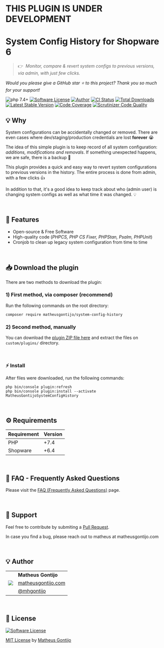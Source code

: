 # THIS PLUGIN IS UNDER DEVELOPMENT

# System Config History for Shopware 6

>👉&nbsp;&nbsp;*Monitor, compare & revert system configs to previous versions, via admin, with just few clicks.*

*Would you please give a GitHub star ⭐ to this project? Thank you so much for your support!*

![php 7.4+](https://img.shields.io/badge/php-min%207.4-green.svg)
[![Software License](https://img.shields.io/badge/license-MIT-brightgreen.svg)](https://github.com/matheusgontijo/system-config-history/blob/main/LICENSE)
[![Author](https://img.shields.io/badge/author-@mhgontijo-blue.svg)](https://twitter.com/mhgontijo)
[![CI Status](https://github.com/matheusgontijo/system-config-history/workflows/CI/badge.svg?branch=main&event=push)](https://phpunit.de/build-status.html) <!-- @TODO: update -->
[![Total Downloads](https://img.shields.io/packagist/dt/matheusgontijo/system-config-history.svg)](https://packagist.org/packages/matheusgontijo/system-config-history)
[![Latest Stable Version](https://img.shields.io/packagist/v/matheusgontijo/system-config-history)](https://packagist.org/packages/matheusgontijo/system-config-history)
[![Code Coverage](https://codecov.io/gh/matheusgontijo/system-config-history/branch/main/graph/badge.svg)](https://codecov.io/gh/matheusgontijo/system-config-history/branch/main) <!-- @TODO: update -->
[![Scrutinizer Code Quality](https://scrutinizer-ci.com/g/matheusgontijo/system-config-history/badges/build.png?b=main)](https://scrutinizer-ci.com/g/matheusgontijo/system-config-history/build-status/main)

<!-- @TODO: ADD IMAGE LIKE THAT: https://github.com/DenverCoder1/readme-typing-svg
<a href="https://clipboardjs.com/"><img width="728" src="https://cloud.githubusercontent.com/assets/398893/16165747/a0f6fc46-349a-11e6-8c9b-c5fd58d9099c.png" alt="Demo"></a>
-->

## 💡 Why

System configurations can be accidentally changed or removed. There are even cases where dev/staging/production credentials are lost **forever** 😭

The idea of this simple plugin is to keep record of all system configuration: *additions, modifications and removals*. If something unexpected happens, we are safe, there is a backup 🙏

This plugin provides a quick and easy way to revert system configurations to previous versions in the history. The entire process is done from admin, with a few clicks 👍

In addition to that, it's a good idea to keep track about who (admin user) is changing system configs as well as what time it was changed. 💡

<br/>

## 🚀 Features

- Open-source & Free Software
- High-quality code (_PHPCS, PHP CS Fixer, PHPStan, Psalm, PHPUnit_)
- Cronjob to clean up legacy system configuration from time to time

<br/>

## 📥 Download the plugin

There are two methods to download the plugin:

### 1) First method, via composer (recommend)

Run the following commands on the root directory:

```
composer require matheusgontijo/system-config-history
```

### 2) Second method, manually

You can download the [plugin ZIP file here](https://www.github.com/matheusgontijo/system-config-history) and extract the files on `custom/plugins/` directory.

<br/>

### ⚡ Install

After files were downloaded, run the following commands:

```
php bin/console plugin:refresh
php bin/console plugin:install --activate MatheusGontijoSystemConfigHistory
```

<br/>

## ⚙ Requirements

| Requirement | Version |
|---- |----|
| PHP | +7.4 |
| Shopware | +6.4 |

<br/>

<!-- @TODO: UPDATE IT
## 🎉 Online Demo

You navigate on admin and see the plugin working by yourself.

Keep in mind that every 30 minutes the data is reset.

Link: https://system-config-history.matheusgontijo.com/

<br/>

<table>
    <tr>
        <td colspan="2"><strong>Admin credentials</strong></td>
    </tr>
    <tr>
        <td>Login</td>
        <td><code>admin</code></td>
    </tr>
    <tr>
        <td>Password</td>
        <td><code>Admin@123456</code></td>
    </tr>
</table>

<br/>
-->

<!-- @TODO: UPDATE IT
## 🎥 Video tutorial

[![Video tutorial](https://i.ibb.co/LP8sMKG/screenshot-20220824-203700.jpg)](https://i.ibb.co/LP8sMKG/screenshot-20220824-203700.jpg)

<br/>
-->

## 🙋 FAQ - Frequently Asked Questions

Please visit the [FAQ (Frequently Asked Questions)](https://github.com/matheusgontijo/system-config-history/wiki/%5BFAQ%5D-Frequently-Asked-Questions) page.

<br/>

## 🔧 Support

Feel free to contribute by submiting a [Pull Request](https://github.com/matheusgontijo/system-config-history/pulls). <!-- @TODO: LINK TO GUIDELINES: Please follow the guidelines. -->

In case you find a bug, please reach out to matheus at matheusgontijo.com

<br/>

## 💡 Author

<table>
    <tr>
        <td rowspan="3"><a href="https://www.matheusgontijo.com"><img src="https://secure.gravatar.com/avatar/23a5d82888604edac73d84fbde4f7ffd?s=120" /></a></td>
        <td><strong>Matheus Gontijo</strong></td>
    </tr>
    <tr>
        <td><a href="https://www.matheusgontijo.com">matheusgontijo.com</a></td>
    </tr>
    <tr>
        <td><a href="https://twitter.com/mhgontijo">@mhgontijo</a></td>
    </tr>
</table>

<br/>

## 📄 License

[![Software License](https://img.shields.io/badge/license-MIT-brightgreen.svg)](https://github.com/matheusgontijo/system-config-history/blob/main/LICENSE)

[MIT License](https://github.com/matheusgontijo/system-config-history/blob/main/LICENSE) by [Matheus Gontijo](https://www.matheusgontijo.com)
